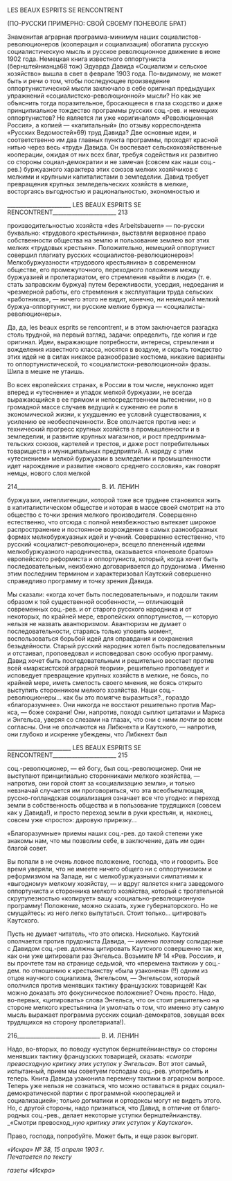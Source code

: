 LES BEAUX ESPRITS SE RENCONTRENT

(ПО-РУССКИ ПРИМЕРНО: СВОЙ СВОЕМУ ПОНЕВОЛЕ БРАТ)

Знаменитая аграрная программа-минимум наших социалистов-революционеров (кооперация и социализация) обогатила русскую социалистическую мысль и русское революционное движение в июне 1902 года. Немецкая книга известного оппортуниста (бернштейнианца68 тож) Эдуарда Давида «Социализм и сельское хозяйство» вышла в свет в феврале 1903 года. По-видимому, не может быть и речи о том, чтобы последую­щее произведение оппортунистической мысли заключало в себе оригинал предыдущих упражнений «социалистско-революционной» мысли? Но как же объяснить тогда пора­зительное, бросающееся в глаза сходство и даже принципиальное тождество програм­мы русских соц.-рев. и немецких оппортунистов? Не является ли уже «оригиналом» «Революционная Россия», а копией — «капитальный» (по отзыву корреспондента «Русских Ведомостей»69) труд Давида? Две основные идеи, и соответственно им два главных пункта программы, проходят красной нитью через весь «труд» Давида. Он воспевает сельскохозяйственные кооперации, ожидая от них всех благ, требуя содейст­вия их развитию со стороны социал-демократии и не замечая (совсем как наши соц.-рев.) буржуазного характера этих союзов мелких хозяйчиков с мелкими и крупными капиталистами в земледелии. Давид требует превращения крупных земледельческих хозяйств в мелкие, восторгаясь выгодностью и рациональностью, экономностью и

  

_______________________ LES BEAUX ESPRITS SE RENCONTRENT_______________________ 213

производительностью хозяйств «des Arbeitsbauern» — по-русски буквально: «трудового крестьянина», выставляя верховное право собственности общества на землю и пользо­вание землею вот этих мелких «трудовых крестьян». Положительно, немецкий оппор­тунист совершил плагиату русских «социалистов-революционеров»! Мелкобуржуазно­сти «трудового крестьянина» в современном обществе, его промежуточного, переход­ного положения между буржуазией и пролетариатом, его стремления «выйти в люди» (т. е. стать заправским буржуа) путем бережливости, усердия, недоедания и чрезмерной работы, его стремления к эксплуатации труда сельских «работников», — ничего этого не видит, конечно, ни немецкий мелкий буржуа-оппортунист, ни русские мелкие бур­жуа — «социалисты-революционеры».

Да, да, les beaux esprits se rencontrent, и в этом заключается разгадка столь трудной, на первый взгляд, задачи: определить, где копия и где оригинал. Идеи, выражающие потребности, интересы, стремления и вожделения известного класса, носятся в воздухе, и скрыть тождество этих идей не в силах никакое разнообразие костюма, никакие вари­анты то оппортунистической, то «социалистски-революционной» фразы. Шила в мешке не утаишь.

Во всех европейских странах, в России в том числе, неуклонно идет вперед и «утес­нение» и упадок мелкой буржуазии, не всегда выражающийся в ее прямом и непосред­ственном вытеснении, но в громадной массе случаев ведущий к сужению ее роли в экономической жизни, к ухудшению ее условий существования, к усилению ее необес­печенности. Все ополчается против нее: и технический прогресс крупных хозяйств в промышленности и в земледелии, и развитие крупных магазинов, и рост предпринима­тельских союзов, картелей и трестов, и даже рост потребительных товариществ и му­ниципальных предприятий. А наряду с этим «утеснением» мелкой буржуазии в земле­делии и промышленности идет нарождение и развитие «нового среднего сословия», как говорят немцы, нового слоя мелкой

  

214______________________________ В. И. ЛЕНИН

буржуазии, интеллигенции, которой тоже все труднее становится жить в капиталисти­ческом обществе и которая в массе своей смотрит на это общество с точки зрения мел­кого производителя. Совершенно естественно, что отсюда с полной неизбежностью вы­текает широкое распространение и постоянное возрождение в самых разнообразных формах мелкобуржуазных идей и учений. Совершенно естественно, что русский «со­циалист-революционер», всецело плененный идеями мелкобуржуазного народничества, оказывается «поневоле братом» европейского реформиста и оппортуниста, который, когда хочет быть последовательным, неизбежно договаривается до прудонизма . Именно этим последним термином и характеризовал Каутский совершенно справедли­во программу и точку зрения Давида.

Мы сказали: «когда хочет быть последовательным», и подошли таким образом к той существенной особенности, — отличающей современных соц.-рев. и от старого русско­го народника и от некоторых, по крайней мере, европейских оппортунистов, — кото­рую нельзя не назвать авантюризмом. Авантюризм не думает о последовательности, стараясь только уловить момент, воспользоваться борьбой идей для оправдания и со­хранения безыдейности. Старый русский народник хотел быть последовательным и от­стаивал, проповедовал и исповедовал свою особую программу. Давид хочет быть по­следовательным и решительно восстает против всей «марксистской аграрной теории», решительно проповедует и исповедует превращение крупных хозяйств в мелкие, не бо­ясь, по крайней мере, иметь смелость своего мнения, не боясь открыто выступить сто­ронником мелкого хозяйства. Наши соц.-революционеры... как бы это помягче выра­зиться?., гораздо «благоразумнее». Они никогда не восстают решительно против Мар­кса, — боже сохрани! Они, напротив, походя сыплют цитатами и Маркса и Энгельса, уверяя со слезами на глазах, что они с ними _почти_ во всем согласны. Они не ополчают­ся на Либкнехта и Каутского, — напротив, они глубоко и искренне убеждены, что Либкнехт был

  

_______________________ LES BEAUX ESPRITS SE RENCONTRENT_______________________ 215

соц.-революционер, — ей богу, был соц.-революционер. Они не выступают принципи­ально сторонниками мелкого хозяйства, — напротив, они горой стоят за «социализа­цию земли», и только невзначай случается им проговориться, что эта всеобъемлющая, русско-голландская социализация означает все что угодно: и переход земли в собствен­ность общества и в пользование трудящихся (совсем как у Давида!), и просто переход земли в руки крестьян, и, наконец, совсем уже «просто»: даровую прирезку...

«Благоразумные» приемы наших соц.-рев. до такой степени уже знакомы нам, что мы позволим себе, в заключение, дать им один благой совет.

Вы попали в не очень ловкое положение, господа, что и говорить. Все время уверя­ли, что не имеете ничего общего ни с оппортунизмом и реформизмом на Западе, ни с мелкобуржуазными симпатиями к «выгодному» мелкому хозяйству, — и вдруг являет­ся книга заведомого оппортуниста и сторонника мелкого хозяйства, который с трога­тельной скрупулезностью «копирует» вашу «социально-революционную» программу! Положение, можно сказать, хуже губернаторского. Но не смущайтесь: из него легко выпутаться. Стоит только... цитировать Каутского.

Пусть не думает читатель, что это описка. Нисколько. Каутский ополчается против прудониста Давида, — _именно поэтому_ солидарные с Давидом соц.-рев. должны цити­ровать Каутского совершенно так же, как они уже цитировали раз Энгельса. Возьмите № 14 «Рев. России», и вы прочтете там на странице седьмой, что «перемена тактики» у соц.-дем. по отношению к крестьянству «была узаконена» (!!) одним из отцов научного социализма, Энгельсом, — Энгельсом, который ополчился против менявших тактику французских товарищей! Как можно доказать это фокусническое положение? Очень просто. Надо, во-первых, «цитировать» слова Энгельса, что он стоит решительно на стороне мелкого крестьянина (и умолчать о том, что именно эту самую мысль выража­ет программа русских социал-демократов, зовущая всех трудящихся на сторону проле­тариата!).

  

216______________________________ В. И. ЛЕНИН

Надо, во-вторых, по поводу «уступок бернштейнианству» со стороны менявших такти­ку французских товарищей, сказать: _«смотри превосходную критику этих уступок у Энгельса»._ Вот этот самый, испытанный, прием мы советуем господам соц.-рев. упот­ребить и теперь. Книга Давида узаконила перемену тактики в аграрном вопросе. Теперь уже нельзя не сознаться, что можно оставаться в рядах социал-демократической партии с программной «кооперацией и социализацией»; только догматики и ортодоксы могут не видеть этого. Но, с другой стороны, надо признаться, что Давид, в отличие от благо­родных соц.-рев., делает некоторые уступки бернштейнианству. _«Смотри превосход­__ную критику этих уступок у Каутского»._

Право, господа, попробуйте. Может быть, и еще разок выгорит.

_«Искра» № 38, 15 апреля 1903 г.                                                        Печатается по тексту_

_газеты «Искра»_
